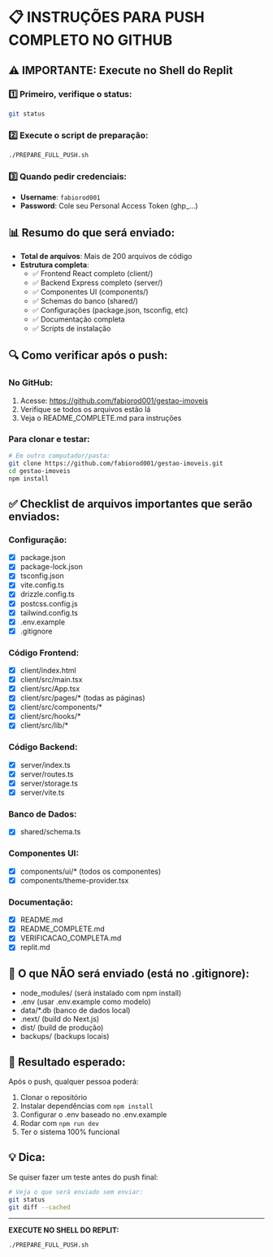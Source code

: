 # 📋 INSTRUÇÕES PARA PUSH COMPLETO NO GITHUB

## ⚠️ IMPORTANTE: Execute no Shell do Replit

### 1️⃣ Primeiro, verifique o status:
```bash
git status
```

### 2️⃣ Execute o script de preparação:
```bash
./PREPARE_FULL_PUSH.sh
```

### 3️⃣ Quando pedir credenciais:
- **Username**: `fabiorod001`
- **Password**: Cole seu Personal Access Token (ghp_...)

## 📊 Resumo do que será enviado:

- **Total de arquivos**: Mais de 200 arquivos de código
- **Estrutura completa**:
  - ✅ Frontend React completo (client/)
  - ✅ Backend Express completo (server/)
  - ✅ Componentes UI (components/)
  - ✅ Schemas do banco (shared/)
  - ✅ Configurações (package.json, tsconfig, etc)
  - ✅ Documentação completa
  - ✅ Scripts de instalação

## 🔍 Como verificar após o push:

### No GitHub:
1. Acesse: https://github.com/fabiorod001/gestao-imoveis
2. Verifique se todos os arquivos estão lá
3. Veja o README_COMPLETE.md para instruções

### Para clonar e testar:
```bash
# Em outro computador/pasta:
git clone https://github.com/fabiorod001/gestao-imoveis.git
cd gestao-imoveis
npm install
```

## ✅ Checklist de arquivos importantes que serão enviados:

### Configuração:
- [x] package.json
- [x] package-lock.json
- [x] tsconfig.json
- [x] vite.config.ts
- [x] drizzle.config.ts
- [x] postcss.config.js
- [x] tailwind.config.ts
- [x] .env.example
- [x] .gitignore

### Código Frontend:
- [x] client/index.html
- [x] client/src/main.tsx
- [x] client/src/App.tsx
- [x] client/src/pages/* (todas as páginas)
- [x] client/src/components/*
- [x] client/src/hooks/*
- [x] client/src/lib/*

### Código Backend:
- [x] server/index.ts
- [x] server/routes.ts
- [x] server/storage.ts
- [x] server/vite.ts

### Banco de Dados:
- [x] shared/schema.ts

### Componentes UI:
- [x] components/ui/* (todos os componentes)
- [x] components/theme-provider.tsx

### Documentação:
- [x] README.md
- [x] README_COMPLETE.md
- [x] VERIFICACAO_COMPLETA.md
- [x] replit.md

## 🚫 O que NÃO será enviado (está no .gitignore):

- node_modules/ (será instalado com npm install)
- .env (usar .env.example como modelo)
- data/*.db (banco de dados local)
- .next/ (build do Next.js)
- dist/ (build de produção)
- backups/ (backups locais)

## 🎯 Resultado esperado:

Após o push, qualquer pessoa poderá:
1. Clonar o repositório
2. Instalar dependências com `npm install`
3. Configurar o .env baseado no .env.example
4. Rodar com `npm run dev`
5. Ter o sistema 100% funcional

## 💡 Dica:

Se quiser fazer um teste antes do push final:
```bash
# Veja o que será enviado sem enviar:
git status
git diff --cached
```

---

**EXECUTE NO SHELL DO REPLIT:**
```bash
./PREPARE_FULL_PUSH.sh
```